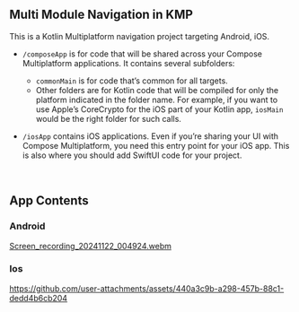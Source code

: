 ## Multi Module Navigation in KMP

This is a Kotlin Multiplatform navigation project targeting Android, iOS.

* `/composeApp` is for code that will be shared across your Compose Multiplatform applications.
  It contains several subfolders:
  - `commonMain` is for code that’s common for all targets.
  - Other folders are for Kotlin code that will be compiled for only the platform indicated in the folder name.
    For example, if you want to use Apple’s CoreCrypto for the iOS part of your Kotlin app,
    `iosMain` would be the right folder for such calls.

* `/iosApp` contains iOS applications. Even if you’re sharing your UI with Compose Multiplatform, 
  you need this entry point for your iOS app. This is also where you should add SwiftUI code for your project.

</br>

## App Contents

### Android

[Screen_recording_20241122_004924.webm](https://github.com/user-attachments/assets/e23af458-42b1-4717-ba98-448153aa4aaa)

### Ios

https://github.com/user-attachments/assets/440a3c9b-a298-457b-88c1-dedd4b6cb204




